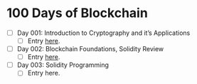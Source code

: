 # 100 Days of Blockchain

* [ ] Day 001: Introduction to Cryptography and it’s Applications 
  * [ ] Entry [here](https://ghostmac.notion.site/Day-001-Introduction-to-Cryptography-and-it-s-Applications-9cd90f283ecb410d8349112b75ea5217).
* [ ] Day 002: Blockchain Foundations, Solidity Review
  * [ ] Entry [here](https://ghostmac.notion.site/Day-002-Blockchain-foundations-Solidity-Review-063aa777fdf845358d46429814c78098).
* [ ] Day 003: Solidity Programming
  * [ ] Entry here.